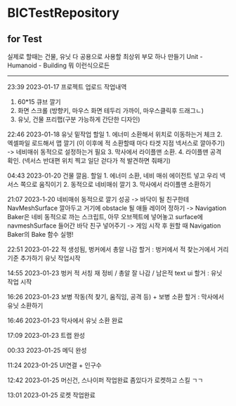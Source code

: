 # BICTestRepository
for Test
-----------------------------------------------------------------
실제로 할때는 건물, 유닛 다 공용으로 사용할 최상위 부모 하나 만들기 
Unit 	- Humanoid
	- Building 
뭐 이런식으로든

-----------------------------------------------------------------
23:39 2023-01-17	프로젝트 업로드
작업내역
1. 60*15 큐브 깔기
2. 화면 스크롤 (방향키, 마우스 화면 테두리 가까이, 마우스클릭후 드래그ㄴ)
3. 유닛, 건물 프리팹(구분 가능하게 간단한 디자인)

22:46 2023-01-18	유닛 밑작업
할일	1. 에너미 소환해서 위치로 이동하는거 체크
	2. 엑셀파일 로드해서 맵 깔기 (이 이후에 적 소환할때 마다 타겟 지점 넥서스로 깔아주기)
		-> 네비매쉬 동적으로 설정하는거 필요
	3. 막사에서 라이플맨 소환. 
	4. 라이플맨 공격 확인. (넥서스 반대편 위치 찍고 일단 걷다가 적 발견하면 줘패기)

04:43 2023-01-20	건물 깔음.
할일	1. 에너미 소환, 네비 매쉬 에이전트 넣고 우리 넥서스 쪽으로 움직이기
	2. 동적으로 네비매쉬 깔기
	3. 막사에서 라이플맨 소환하기

21:07 2023-1-20	네비매쉬 동적으로 깔기 성공 
		-> 바닥이 될 친구한테 NavMeshSurface 깔아두고 거기에 obstacle 될 애들 레이어 정하기
		-> Navigation Baker은 네비 동적으로 까는 스크립트, 아무 오브젝트에 넣어놓고 surface에 navmeshSurface 들어간 바닥 친구 넣어주기
		-> 게임 시작 후 원할 때 Navigation Baker의 Bake 함수 실행!

22:51 2023-01-22	적 생성됨, 벙커에서 총알 나감
	할거 : 벙커에서 적 찾는거에서 거리 기준 추가하기
		유닛 작업시작

14:55 2023-01-23	벙커 적 서칭 재 정비 / 총알 잘 나감 / 남은적 text ui 
	할거 : 유닛 작업 시작

16:26 2023-01-23	보병 작동(적 찾기, 움직임, 공격 등) + 보병 소환
	할거 : 막사에서 유닛 소환하기

16:46 2023-01-23	막사에서 유닛 소환 완료

17:09 2023-01-23	트랩 완성

00:33 2023-01-25	메딕 완성

11:24 2023-01-25	UI연결 + 인구수

12:42 2023-01-25	머신건, 스나이퍼 작업완료
	좀있다가 로켓하고 스킬 ㄱㄱ

13:01 2023-01-25	로켓 작업완료